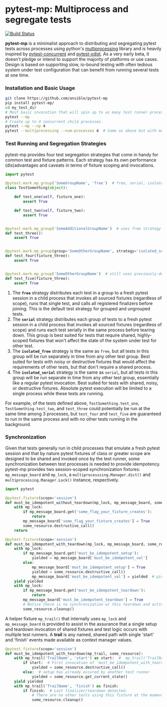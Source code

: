 # pytest-mp: Multiprocess and segregate tests

[![Build Status](https://travis-ci.org/ansible/pytest-mp.svg?branch=master)](https://travis-ci.org/ansible/pytest-mp)

**pytest-mp** is a minimalist approach to distributing and segregating pytest tests across processes using python's [multiprocessing](https://docs.python.org/2/library/multiprocessing.html) library and is heavily inspired by [pytest-concurrent](https://github.com/reverbc/pytest-concurrent) and [pytest-xdist](https://github.com/pytest-dev/pytest-xdist).  As a very early beta, it doesn't pledge or intend to support the majority of platforms or use cases.  Design is based on supporting slow, io-bound testing with often tedious system under test configuration that can benefit from running several tests at one time.

### Installation and Basic Usage
```bash
git clone https://github.com/ansible/pytest-mp
pip install pytest-mp/
cd my_test_dir
# Most basic invocation that will spin up to as many test runner processes as multiprocessing.cpu_count() indicates.
pytest --mp
# Create up to 4 concurrent child processes.
pytest --mp --np 4
pytest --multiprocessing --num-processes 4  # Same as above but with more informative option names.
```


### Test Running and Segregation Strategies
pytest-mp provides four test segregation strategies that come in handy for common test and fixture patterns.  Each strategy has its own performance (dis)advantages and caveats in terms of fixture scoping and invocations.

```python
import pytest

@pytest.mark.mp_group('SomeGroupName', 'free')  # free, serial, isolated_free, or isolated_serial
class TestSomething(object):

    def test_one(self, fixture_one):
        assert True

    def test_two(self, fixture_two):
        assert True


@pytest.mark.mp_group('SomeAdditionalGroupName')  # uses free strategy by default
def test_three():
    assert True


@pytest.mark.mp_group(group='SomeOtherGroupName', strategy='isolated_serial')
def test_four(fixture_three):
    assert True


@pytest.mark.mp_group('SomeOtherGroupName')  # still uses previously-defined strategy isolated_serial
def test_five(fixture_three):
    assert True
```

1. The **`free`** strategy distributes each test in a group to a fresh pytest session in a child process that invokes all sourced fixtures (regardless of scope), runs that single test, and calls all registered finalizers before joining.  This is the default test strategy for grouped and ungrouped tests.
1. The **`serial`** strategy distributes each group of tests to a fresh pytest session in a child process that invokes all sourced fixtures (regardless of scope) and runs each test serially in the same process before tearing down.  This group is best suited for tests that require shared, highly-scoped fixtures that won't affect the state of the system under test for other test.
1. The **`isolated_free`** strategy is the same as `free`, but all tests in this group will be run separately in time from any other test group.  Best suited for tests with noisy or destructive fixtures that would affect the requirements of other tests, but that don't require a shared process.
1. The **`isolated_serial`** strategy is the same as `serial`, but all tests in this group will be run separate in time from any other test group, essentially like a regular pytest invocation.  Best suited for tests with shared, noisy, or destructive fixtures.  Absolute pytest execution will be limited to a single process while these tests are running.

For example, of the tests defined above, `TestSomething.test_one`, `TestSomething.test_two`, and `test_three` could potentially be run at the same time among 3 processes, but `test_four` and `test_five` are guaranteed to run in the same process and with no other tests running in the background.

### Synchronization
Given that tests generally run in child processes that emulate a fresh pytest session and that by nature pytest fixtures of class or greater scope are designed to be shared and invoked once by the test runner, some synchronization between test processes is needed to provide idempotency.  pytest-mp provides two session-scoped synchronization fixtures: `mp_message_board` and `mp_lock`, a `multiprocesssing.Manager.dict()` and `multiprocessing.Manager.Lock()` instance, respectively.

```python
import pytest

@pytest.fixture(scope='session')
def must_be_idempotent_without_teardown(mp_lock, mp_message_board, some_resource):
    with mp_lock:
        if mp_message_board.get('some_flag_your_fixture_creates'):
            return
        mp_message_board['some_flag_your_fixture_creates'] = True
        some_resource.destructive_call()
    return

@pytest.fixture(scope='session')
def must_be_idempotent_with_teardown(mp_lock, mp_message_board, some_resource):
    with mp_lock:
        if mp_message_board.get('must_be_idempotent_setup'):
            yielded = mp_message_board['must_be_idempotent_val']
        else:
            mp_message_board['must_be_idempotent_setup'] = True
            yielded = some_resource.destructive_call()
            mp_message_board['must_be_idempotent_val'] = yielded  # pickle!!!
    yield yielded
    with mp_lock:
        if mp_message_board.get('must_be_idempotent_teardown'):
            return
        mp_message_board['must_be_idempotent_teardown'] = True
        # Notice there is no synchronization w/ this teardown and active fixture consumers!
        some_resource.cleanup()
```

A helper fixture `mp_trail()` that internally uses `mp_lock` and `mp_message_board` is provided to assist in the assurance that a single setup and teardown invocation of shared fixtures and test logic occurs with multiple test runners.  A __trail__ is any named, shared path with single 'start' and 'finish' events made available as context manager values.

```python
@pytest.fixture(scope='session')
def must_be_idempotent_with_teardown(mp_trail, some_resource):
    with mp_trail('TrailName', 'start') as start:  #  mp_trail('TrailName') defaults to 'start'
        if start:  # First invocation of `must_be_idempotent_with_teardown` detected.
            yielded = some_resource.destructive_call()
        else:  # setup has already occured by another test runner
            yielded = some_resource.get_current_state()
    yield yielded
    with mp_trail('TrailName', 'finish') as finish:
        if finish:  # Last finalizer/teardown detected.
            # There are no other tests using this fixture at the moment
            some_resource.cleanup()
```
